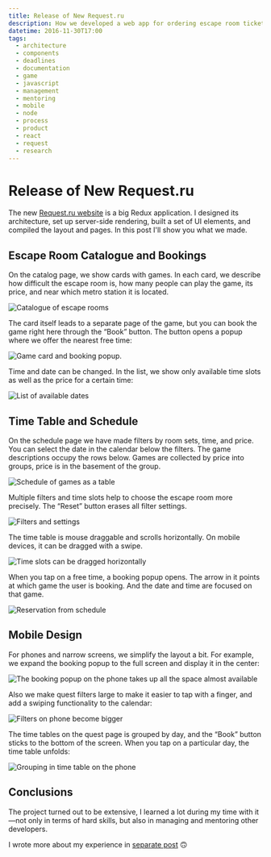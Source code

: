 ```yaml
---
title: Release of New Request.ru
description: How we developed a web app for ordering escape room tickets at Request.ru in 3 weeks.
datetime: 2016-11-30T17:00
tags:
  - architecture
  - components
  - deadlines
  - documentation
  - game
  - javascript
  - management
  - mentoring
  - mobile
  - node
  - process
  - product
  - react
  - request
  - research
---
```


# Release of New Request.ru

The new [Request.ru website](https://request.ru) is a big Redux application. I designed its architecture, set up server-side rendering, built a set of UI elements, and compiled the layout and pages. In this post I'll show you what we made.

## Escape Room Catalogue and Bookings

On the catalog page, we show cards with games. In each card, we describe how difficult the escape room is, how many people can play the game, its price, and near which metro station it is located.

![Catalogue of escape rooms](./catalog-1.webp)

The card itself leads to a separate page of the game, but you can book the game right here through the “Book” button. The button opens a popup where we offer the nearest free time:

![Game card and booking popup](./catalog-2.webp).

Time and date can be changed. In the list, we show only available time slots as well as the price for a certain time:

![List of available dates](./catalog-3.webp)

## Time Table and Schedule

On the schedule page we have made filters by room sets, time, and price. You can select the date in the calendar below the filters. The game descriptions occupy the rows below. Games are collected by price into groups, price is in the basement of the group.

![Schedule of games as a table](./time-table-1.webp)

Multiple filters and time slots help to choose the escape room more precisely. The “Reset” button erases all filter settings.

![Filters and settings](./time-table-2.webp)

The time table is mouse draggable and scrolls horizontally. On mobile devices, it can be dragged with a swipe.

![Time slots can be dragged horizontally](./time-table-3.webp)

When you tap on a free time, a booking popup opens. The arrow in it points at which game the user is booking. And the date and time are focused on that game.

![Reservation from schedule](./time-table-4.webp)

## Mobile Design

For phones and narrow screens, we simplify the layout a bit. For example, we expand the booking popup to the full screen and display it in the center:

![The booking popup on the phone takes up all the space almost available](./mobile-1.webp)

Also we make quest filters large to make it easier to tap with a finger, and add a swiping functionality to the calendar:

![Filters on phone become bigger](./mobile-2.webp)

The time tables on the quest page is grouped by day, and the “Book” button sticks to the bottom of the screen. When you tap on a particular day, the time table unfolds:

![Grouping in time table on the phone](./mobile-3.webp)

## Conclusions

The project turned out to be extensive, I learned a lot during my time with it—not only in terms of hard skills, but also in managing and mentoring other developers.

I wrote more about my experience in [separate post](/blog/about-new-request-site) 🙃
